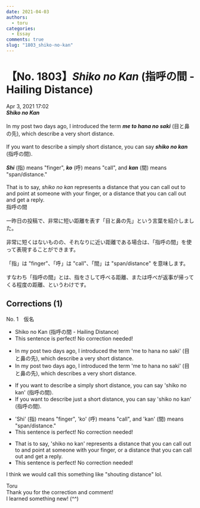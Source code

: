 ```yaml
---
date: 2021-04-03
authors:
  - toru
categories:
  - Essay
comments: true
slug: "1803_shiko-no-kan"
---
```


# 【No. 1803】<strong><em>Shiko no Kan</strong></em> (指呼の間 - Hailing Distance)
<div class="date">Apr 3, 2021 17:02</div>
<div id="post"><div id="body_show_ori">
<strong><em>Shiko no Kan</strong></em><br/><br/>In my post two days ago, I introduced the term <strong><em>me to hana no saki</em></strong> (目と鼻の先), which describe a very short distance.<br/><br/>If you want to describe a simply short distance, you can say <strong><em>shiko no kan</em></strong> (指呼の間).<br/><br/><strong><em>Shi</em></strong> (指) means "finger", <strong><em>ko</em></strong> (呼) means "call", and <strong><em>kan</em></strong> (間) means "span/distance."<br/><br/>That is to say, <em>shiko no kan</em> represents a distance that you can call out to and point at someone with your finger, or a distance that you can call out and get a reply.
</div></div>

<!-- more -->

<div id="post_ja"><div id="body_show_mo">
指呼の間<br/><br/>一昨日の投稿で、非常に短い距離を表す「目と鼻の先」という言葉を紹介しました。<br/><br/>非常に短くはないものの、それなりに近い距離である場合は、「指呼の間」を使って表現することができます。<br/><br/>「指」は "finger"、「呼」は "call"、「間」は "span/distance" を意味します。<br/><br/>すなわち「指呼の間」とは、指をさして呼べる距離、または呼べが返事が帰ってくる程度の距離、というわけです。
</div></div>

## Corrections (1)
<div id="block"><div class="first_name"> No. 1　<span class="just_name">仮名</span></div><div id="block2">
<ul class="correction_field">
<li class="incorrect">Shiko no Kan (指呼の間 - Hailing Distance)</li>
<li class="corrected perfect">This sentence is perfect! No correction needed!</li>
</ul>
<ul class="correction_field">
<li class="incorrect">In my post two days ago, I introduced the term 'me to hana no saki' (目と鼻の先), which describe a very short distance.</li>
<li class="corrected correct">
In my post two days ago, I introduced the term 'me to hana no saki' (目と鼻の先), which<span class="f_blue"> describes</span> a very short distance.
</li>
</ul>
<ul class="correction_field">
<li class="incorrect">If you want to describe a simply short distance, you can say 'shiko no kan' (指呼の間).</li>
<li class="corrected correct">
If you want to describe<span class="f_blue"> just a </span>short distance, you can say 'shiko no kan' (指呼の間).
</li>
</ul>
<ul class="correction_field">
<li class="incorrect">'Shi' (指) means "finger", 'ko' (呼) means "call", and 'kan' (間) means "span/distance."</li>
<li class="corrected perfect">This sentence is perfect! No correction needed!</li>
</ul>
<ul class="correction_field">
<li class="incorrect">That is to say, 'shiko no kan' represents a distance that you can call out to and point at someone with your finger, or a distance that you can call out and get a reply.</li>
<li class="corrected perfect">This sentence is perfect! No correction needed!</li>
</ul>
<p class="comment_small">
 I think we would call this something like "shouting distance" lol.
</p>

</div><div class="name"><span class="just_name">Toru</span><br>
Thank you for the correction and comment!<br/>I learned something new! (^^)
</div>
</div>
